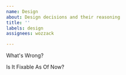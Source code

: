 ```yaml
---
name: Design
about: Design decisions and their reasoning
title: ''
labels: design
assignees: wozzack

---
```


What's Wrong?

Is It Fixable As Of Now?
